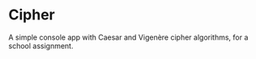 # Cipher

A simple console app with Caesar and Vigenère cipher algorithms, for a school assignment.
